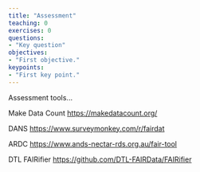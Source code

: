 ```yaml
---
title: "Assessment"
teaching: 0
exercises: 0
questions:
- "Key question"
objectives:
- "First objective."
keypoints:
- "First key point."
---
```


Assessment tools...

Make Data Count
https://makedatacount.org/

DANS
https://www.surveymonkey.com/r/fairdat

ARDC
https://www.ands-nectar-rds.org.au/fair-tool

DTL FAIRifier
https://github.com/DTL-FAIRData/FAIRifier


